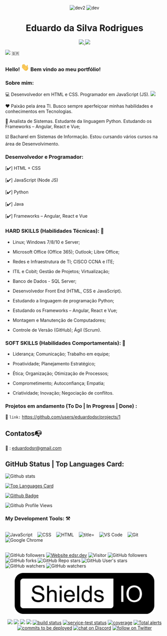 <p align="center">
  <img src=https://github.com/eduardodsr/mypage/blob/master/dev2.gif?raw=true" alt="dev2" width="150px" />
  <img src=https://github.com/eduardodsr/mypage/blob/master/dev.gif?raw=true" alt="dev" width="150px" />
</p>
<h1 align="center"> Eduardo da Silva Rodrigues </h1>

<p align="center">
  
  <a href="https://www.edsr.dev" alt="edsr.dev" target="_blank">
    <img src="https://img.shields.io/badge/-edsr.dev-0e2c54?style=flat-square&logo=chrome&logoColor=white" />
  </a>
  
  <a href="mailto:edsr.dev@gmail.com" alt="Email" target="_blank">
    <img src="https://img.shields.io/badge/-Email-B23121?style=flat-square&logo=gmail&logoColor=white" />
  </a>                                                                      
                                                                                                   
</p>

<img style="margin: 0 auto" src="https://github.com/eduardodsr/mypage/blob/master/brazil.gif" height="25"> :brazil:

### Hello! <img style="margin: 0 auto" src="https://github.com/ABSphreak/ABSphreak/blob/master/gifs/Hi.gif" height="25"> Bem vindo ao meu portfólio!

### Sobre mim:

💻 Desenvolvedor em HTML e CSS. Programador em JavaScript (JS). </code><img style="margin: 0 auto" src="https://github.com/eduardodsr/mypage/blob/master/FrontEnd.jpg" height="30"></code> 

:heart: Paixão pela área TI. Busco sempre aperfeiçoar minhas habilidades e conhecimentos em Tecnologias.

:bookmark: Analista de Sistemas.  Estudante da linguagem Python. Estudando os Frameworks – Angular, React e Vue;

:ballot_box_with_check: Bacharel em Sistemas de Informação. Estou cursando vários cursos na área de Desenvolvimento.


### Desenvolvedor e Programador:

[✔️] HTML + CSS        

[✔️] JavaScript (Node JS) 

[✔️] Python              

[✔️] Java 

[✔️] Frameworks – Angular, React e Vue


### HARD SKILLS (Habilidades Técnicas):  💬

-	Linux; Windows 7/8/10 e Server; 

-	Microsoft Office (Office 365); Outlook; Libre Office;

-	Redes e Infraestrutura de TI; CISCO CCNA e ITE;

-	ITIL e Cobit; Gestão de Projetos; Virtualização; 

-	Banco de Dados - SQL Server;

-	Desenvolvedor Front End (HTML, CSS e JavaScript). 

-	Estudando a linguagem de programação Python; 

-	Estudando os Frameworks – Angular, React e Vue;

- Montagem e Manutenção de Computadores;

- Controle de Versão (GitHub); Ágil (Scrum).


### SOFT SKILLS (Habilidades Comportamentais):  💬

-	Liderança; Comunicação; Trabalho em equipe; 

-	Proatividade; Planejamento Estratégico;

-	Ética; Organização; Otimização de Processos;

-	Comprometimento; Autoconfiança; Empatia;

-	Criatividade; Inovação; Negociação de conflitos.


### Projetos em andamento (To Do | In Progress | Done) :

:bookmark_tabs:  ``` link: ```  https://github.com/users/eduardodsr/projects/1


## Contatos:mailbox_with_no_mail:

:email: : eduardodsr@gmail.com


## GitHub Status | Top Languages Card:

![Github stats](https://github-readme-stats.vercel.app/api?username=eduardodsr&show_icons=true)

[![Top Languages Card](https://github-readme-stats.vercel.app/api/top-langs/?username=eduardodsr)](https://github.com/eduardodsr/github-readme-stats)

[![Github Badge](https://img.shields.io/badge/-Github-000?style=flat-square&logo=Github&logoColor=white&link=https://github.com/eduardodsr/)](https://github.com/eduardodsr/)

![Github Profile Views](http://img.shields.io/badge/Profile%20Views-868-blue)

### My Development Tools:  ⚒

<br><img alt="JavaScript" title="JavaScript" src="https://user-images.githubusercontent.com/1680157/87443764-4af82c80-c5cc-11ea-82c2-c368ee12cf6d.png" height="24">&nbsp;&nbsp;&nbsp;&nbsp;<img alt="CSS" title="CSS" src="https://user-images.githubusercontent.com/1680157/87443759-4a5f9600-c5cc-11ea-8ae0-715433c1f781.png" height="24">&nbsp;&nbsp;&nbsp;&nbsp;<img alt="HTML" title="HTML" src="https://user-images.githubusercontent.com/1680157/87443762-4af82c80-c5cc-11ea-85cf-57be0e83c169.png" height="24">&nbsp;&nbsp;&nbsp;&nbsp;<img alt=" title=" title="Node.js" src="https://user-images.githubusercontent.com/1680157/87443758-4a5f9600-c5cc-11ea-8f63-92e126a1145b.png" height="24">&nbsp;&nbsp;&nbsp;&nbsp;<img alt="VS Code" title="VS Code" src="https://user-images.githubusercontent.com/1680157/87443751-492e6900-c5cc-11ea-9854-f82d4d921133.png" height="24">&nbsp;&nbsp;&nbsp;&nbsp;<img alt="Git" title="Git" src="https://user-images.githubusercontent.com/1680157/87443755-49c6ff80-c5cc-11ea-954a-579f7c72873a.png" height="24">&nbsp;&nbsp;&nbsp;&nbsp;<img alt="Google Chrome" title="Google Chrome" src="https://user-images.githubusercontent.com/1680157/87443745-47fd3c00-c5cc-11ea-878f-44f34572775e.png" height="24"><br><br>

![GitHub followers](https://img.shields.io/github/followers/eduardodsr?label=Follow&style=social)
[![Website edsr.dev](https://img.shields.io/badge/Website-46a2f1.svg?&style=flat-square&logo=Google-Chrome&logoColor=white&link=https://edsr.dev/)](https://edsr.dev/)
![Visitor](https://visitor-badge.glitch.me/badge?page_id=eduardodsr.eduardodsr)
![GitHub followers](https://img.shields.io/github/followers/eduardodsr?label=Follow&style=social)
![GitHub forks](https://img.shields.io/github/forks/eduardodsr/eduardodsr?label=Fork)
![GitHub Repo stars](https://img.shields.io/github/stars/eduardodsr/eduardodsr?style=social)
![GitHub User's stars](https://img.shields.io/github/stars/eduardodsr?affiliations=OWNER%2CCOLLABORATOR)
![GitHub watchers](https://img.shields.io//github/watchers/eduardodsr/eduardodsr?label=Watch)
![GitHub watchers](https://img.shields.io//github/watchers/eduardodsr/eduardodsr?label=social)

<p align="center">
    <img src="https://raw.githubusercontent.com/badges/shields/master/frontend/images/logo.svg?sanitize=true"
        height="130">
</p>
<p align="center">
    <a href="https://github.com/badges/shields/graphs/contributors" alt="Contributors">
        <img src="https://img.shields.io/github/contributors/badges/shields" /></a>
    <a href="#backers" alt="Backers on Open Collective">
        <img src="https://img.shields.io/opencollective/backers/shields" /></a>
    <a href="#sponsors" alt="Sponsors on Open Collective">
        <img src="https://img.shields.io/opencollective/sponsors/shields" /></a>
    <a href="https://github.com/badges/shields/pulse" alt="Activity">
        <img src="https://img.shields.io/github/commit-activity/m/badges/shields" /></a>
    <a href="https://circleci.com/gh/badges/shields/tree/master">
        <img src="https://img.shields.io/circleci/project/github/badges/shields/master" alt="build status"></a>
    <a href="https://circleci.com/gh/badges/daily-tests">
        <img src="https://img.shields.io/circleci/project/github/badges/daily-tests?label=service%20tests"
            alt="service-test status"></a>
    <a href="https://coveralls.io/github/badges/shields">
        <img src="https://img.shields.io/coveralls/github/badges/shields"
            alt="coverage"></a>
    <a href="https://lgtm.com/projects/g/badges/shields/alerts/">
        <img src="https://img.shields.io/lgtm/alerts/g/badges/shields"
            alt="Total alerts"/></a>
    <a href="https://github.com/badges/shields/compare/gh-pages...master">
        <img src="https://img.shields.io/github/commits-since/badges/shields/gh-pages?label=commits%20to%20be%20deployed"
            alt="commits to be deployed"></a>
    <a href="https://discord.gg/HjJCwm5">
        <img src="https://img.shields.io/discord/308323056592486420?logo=discord"
            alt="chat on Discord"></a>
    <a href="https://twitter.com/intent/follow?screen_name=shields_io">
        <img src="https://img.shields.io/twitter/follow/shields_io?style=social&logo=twitter"
            alt="follow on Twitter"></a>
</p>
